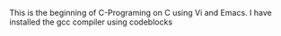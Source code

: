 This is the beginning of C-Programing on C using Vi and Emacs. I have installed the gcc compiler using codeblocks
